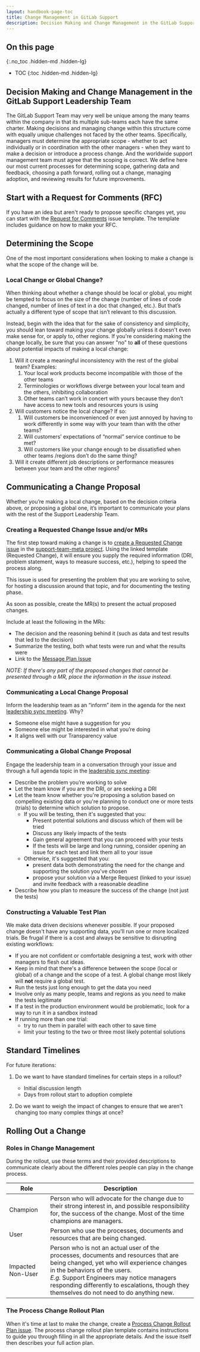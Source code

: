```yaml
---
layout: handbook-page-toc
title: Change Management in GitLab Support
description: Decision Making and Change Management in the GitLab Support Leadership Team
---
```


## On this page
{:.no_toc .hidden-md .hidden-lg}

- TOC
{:toc .hidden-md .hidden-lg}

## Decision Making and Change Management in the GitLab Support Leadership Team
The GitLab Support Team may very well be unique among the many teams within the
company in that its multiple sub-teams each have the same charter. Making
decisions and managing change within this structure come with equally unique
challenges not faced by the other teams. Specifically, managers must determine
the appropriate scope - whether to act individually or in coordination with the
other managers - when they want to make a decision or introduce a process
change. And the worldwide support management team must agree that the scoping
is correct. We define here our most current processes for determining scope,
gathering data and feedback, choosing a path forward, rolling out a change,
managing adoption, and reviewing results for future improvements.

## Start with a Request for Comments (RFC)

If you have an idea but aren't ready to propose specific changes yet, you can start
with the [Request for Comments](https://gitlab.com/gitlab-com/support/support-team-meta/-/issues/new?issuable_template=Request%20for%20Comments)
issue template. The template includes guidance on how to make your RFC. 

## Determining the Scope
One of the most important considerations when looking to make a change is what
the scope of the change will be.

### Local Change or Global Change?
When thinking about whether a change should be local or global, you might be
tempted to focus on the size of the change (number of lines of code changed,
number of lines of text in a doc that changed, etc.). But that’s actually a
different type of scope that isn’t relevant to this discussion.

Instead, begin with the idea that for the sake of consistency and simplicity,
you should lean toward making your change globally unless it doesn't even make
sense for, or apply to, other regions. If you're considering making the change
locally, be sure that you can answer "no" to **all** of these questions about
potential impacts of making a local change:

1. Will it create a meaningful inconsistency with the rest of the global team?
   Examples:
   1. Your local work products become incompatible with those of the other teams
   1. Terminologies or workflows diverge between your local team and the others,
      inhibiting collaboration
   1. Other teams can’t work in concert with yours because they don’t have
      access to new tools and resources yours is using
1. Will customers notice the local change?
   If so:
   1. Will customers be inconvenienced or even just annoyed by having to work
      differently in some way with your team than with the other teams?
   1. Will customers’ expectations of “normal” service continue to be met?
   1. Will customers like your change enough to be dissatisfied when other teams
      /regions don’t do the same thing?
1. Will it create different job descriptions or performance measures between
   your team and the other regions?

## Communicating a Change Proposal
Whether you’re making a local change, based on the decision criteria above, or
proposing a global one, it’s important to communicate your plans with the rest
of the Support Leadership Team.

### Creating a Requested Change Issue and/or MRs
The first step toward making a change is to
[create a Requested Change issue](https://gitlab.com/gitlab-com/support/support-team-meta/-/issues/new?issuable_template=Requested%20Change)
in the [support-team-meta project](https://gitlab.com/gitlab-com/support/support-team-meta).
Using the linked template (Requested Change), it will ensure you supply the
required information (DRI, problem statement, ways to measure success, etc.),
helping to speed the process along.

This issue is used for presenting the problem that you are working to solve, for hosting
a discussion around that topic, and for documenting the testing phase.

As soon as possible, create the MR(s) to present the actual proposed changes.

Include at least the following in the MRs:
* The decision and the reasoning behind it (such as data and test results
  that led to the decision)
* Summarize the testing, both what tests were run and what the results were
* Link to the [Message Plan Issue](#the-process-change-rollout-plan)

*NOTE: If there's any part of the proposed changes that cannot be presented through
a MR, place the information in the issue instead.*

### Communicating a Local Change Proposal
Inform the leadership team as an “inform” item in the agenda for the next
[leadership sync meeting](/handbook/support/managers/#organization-of-support-leadership-meetings).
Why?
* Someone else might have a suggestion for you
* Someone else might be interested in what you’re doing
* It aligns well with our Transparency value

### Communicating a Global Change Proposal
Engage the leadership team in a conversation through your issue and through a full agenda
topic in the [leadership sync meeting](/handbook/support/managers/#organization-of-support-leadership-meetings):
* Describe the problem you’re working to solve
* Let the team know if you are the DRI, or are seeking a DRI
* Let the team know whether you're proposing a solution based on compelling
  existing data or you're planning to conduct one or more tests (trials) to
  determine which solution to propose.
  * If you will be testing, then it's suggested that you:
    * Present potential solutions and discuss which of them will be tried
    * Discuss any likely impacts of the tests
    * Gain general agreement that you can proceed with your tests
    * If the tests will be large and long running, consider opening an issue for
      each test and link them all to your issue
  * Otherwise, it's suggested that you:
    * present data both demonstrating the need for the change and supporting the
      solution you've chosen
    * propose your solution via a Merge Request (linked to your issue) and
      invite feedback with a reasonable deadline
* Describe how you plan to measure the success of the change (not just the
  tests)

### Constructing a Valuable Test Plan
We make data driven decisions whenever possible. If your proposed change doesn't
have any supporting data, you'll run one or more localized trials. Be frugal if
there is a cost and always be sensitive to disrupting existing workflows:
  * If you are not confident or comfortable designing a test, work with other
    managers to flesh out ideas.
  * Keep in mind that there's a difference between the scope (local or global)
    of a change and the scope of a test. A global change most likely will
    **not** require a global test.
  * Run the tests just long enough to get the data you need
  * Involve only as many people, teams and regions as you need to make the tests
    legitimate
  * If a test in the production environment would be problematic, look for a way
    to run it in a sandbox instead
  * If running more than one trial:
    *  try to run them in parallel with each other to save time
    *  limit your testing to the two or three most likely potential solutions

## Standard Timelines
For future iterations:

1. Do we want to have standard timelines for certain steps in a rollout?
    * Initial discussion length
    * Days from rollout start to adoption complete

1. Do we want to weigh the impact of changes to ensure that we aren't changing too many complex things at once?


## Rolling Out a Change

### Roles in Change Management
During the rollout, use these terms and their provided descriptions to
communicate clearly about the different roles people can play in the change
process.

| Role | Description |
| --- | --- |
| Champion | Person who will advocate for the change due to their strong interest in, and possible responsibility for, the success of the change. Most of the time champions are managers. |
| User | Person who use the processes, documents and resources that are being changed. |
| Impacted Non-User | Person who is not an actual user of the processes, documents and resources that are being changed, yet who will experience changes in the behaviors of the users. <br>*E.g.* Support Engineers may notice managers responding differently to escalations, though they themselves do not need to do anything new. |

### The Process Change Rollout Plan
When it's time at last to make the change, create a
[Process Change Rollout Plan issue](https://gitlab.com/gitlab-com/support/managers/change-management/issues/new?issuable_template=support-change-rollout).
The process change rollout plan template contains instructions to guide you
through filling in all the appropriate details. And the issue itself then
describes your full action plan.
